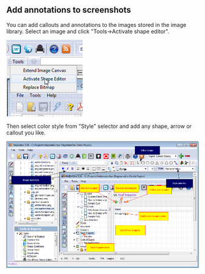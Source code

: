 ## Add annotations to screenshots

You can add callouts and annotations to the images stored in the image library. Select an image and click "Tools->Activate shape editor".


![editimage-shape.png](images/editimage-shape.png "editimage-shape.png")


Then select color style from "Style" selector and add any shape, arrow or callout you like.


![editimage.png](images/editimage.png "editimage.png")

